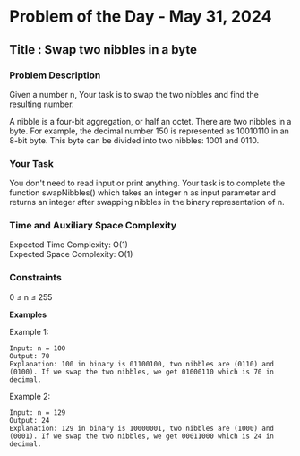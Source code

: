 # Problem of the Day - May 31, 2024

## Title : Swap two nibbles in a byte

### Problem Description

Given a number n, Your task is to swap the two nibbles and find the resulting number. 

A nibble is a four-bit aggregation, or half an octet. There are two nibbles in a byte. For example, the decimal number 150 is represented as 10010110 in an 8-bit byte. This byte can be divided into two nibbles: 1001 and 0110.

### Your Task

You don't need to read input or print anything. Your task is to complete the function swapNibbles() which takes an integer n as input parameter and returns an integer after swapping nibbles in the binary representation of n.

### Time and Auxiliary Space Complexity

Expected Time Complexity: O(1) \
Expected Space Complexity: O(1)

### Constraints

0 ≤ n ≤ 255

**Examples**

Example 1:
```
Input: n = 100
Output: 70
Explanation: 100 in binary is 01100100, two nibbles are (0110) and (0100). If we swap the two nibbles, we get 01000110 which is 70 in decimal.

```

Example 2:
```
Input: n = 129
Output: 24
Explanation: 129 in binary is 10000001, two nibbles are (1000) and (0001). If we swap the two nibbles, we get 00011000 which is 24 in decimal.

```
